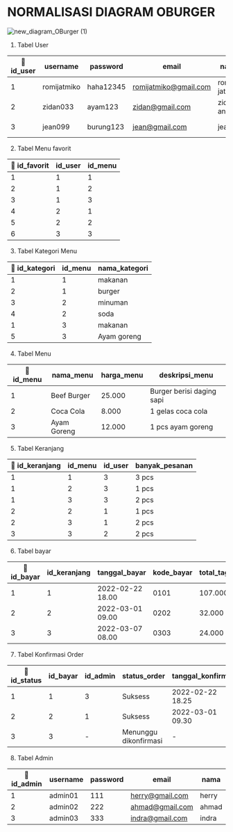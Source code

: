 <h1 b >NORMALISASI DIAGRAM OBURGER </h1>

![new_diagram_OBurger (1)](https://user-images.githubusercontent.com/71611488/162273818-e03585d8-f80a-47ae-b30c-f8425c64a86d.jpg)


1. Tabel User

|🔑 id_user| username     | password     |  email                 |  nama           | alamat        | no_hp         | tanggal_lahir     |             
| -------   | ------------ | ------------ |------------------------|---------------- | --------------|---------------| ------------------|
| 1         | romijatmiko  | haha12345    | romijatmiko@gmail.com  | romi jatmiko    | Jatibarang    | 082312481258  | 2002-02-13        |
| 2         | zidan033     | ayam123      | zidan@gmail.com        | zidan anwar     | Jatisawit     | 082147577127  | 2003-09-16        |
| 3         | jean099      | burung123    | jean@gmail.com         | jean            | Jatitujuh     | 0873218884885 | 2001-10-12        |



2. Tabel Menu favorit

|🔑 id_favorit| id_user | id_menu |  
| -------      | ------- | -----  |
| 1            | 1       | 1      | 
| 2            | 1       | 2      | 
| 3            | 1       | 3      | 
| 4            | 2       | 1      | 
| 5            | 2       | 2      | 
| 6            | 3       | 3      | 


3. Tabel Kategori Menu 


|🔑 id_kategori| id_menu | nama_kategori |  
| -------   | ------- | -----          |
| 1         | 1       | makanan        | 
| 2         | 1       | burger         | 
| 3         | 2       | minuman        | 
| 4         | 2       | soda           | 
| 1         | 3       | makanan        | 
| 5         | 3       | Ayam goreng    | 


4. Tabel Menu 


|🔑 id_menu| nama_menu          | harga_menu        |  deskripsi_menu                     | 
| -------   | ------------ | ------------ |----------------                | 
| 1         | Beef Burger  | 25.000    |  Burger berisi daging sapi                   | 
| 2         | Coca Cola    | 8.000      | 1 gelas coca cola                    | 
| 3         | Ayam Goreng   | 12.000    | 1 pcs ayam goreng                           | 


5. Tabel Keranjang

|🔑 id_keranjang | id_menu    | id_user      |  banyak_pesanan        |          
| ------------    | --------- | ------------ | -----------------------|
| 1               | 1         | 3            | 3 pcs                  | 
| 1               | 2         | 3            | 1 pcs                  |
| 1               | 3         | 3            | 2 pcs                  |
| 2               | 2         | 1            | 1 pcs                  | 
| 2               | 3         | 1            | 2 pcs                  | 
| 3               | 3         | 2            | 2 pcs                  | 



6. Tabel bayar

|🔑 id_bayar      | id_keranjang      |  tanggal_bayar        |  kode_bayar        |  total_tagihan        |                  
| ------------    | ---------   | ------------ | -----------------------| -----------------------|
| 1               | 1            | 2022-02-22 18.00                  | 0101                  |107.000                  |
| 2               | 2            | 2022-03-01 09.00                 | 0202                  |32.000                  |
| 3               | 3            | 2022-03-07 08.00                 | 0303                  |24.000                  |




7. Tabel Konfirmasi Order

|🔑 id_status      | id_bayar      |  id_admin        |  status_order        |  tanggal_konfirmasi        |                  
| ------------    | ---------      | ------------     | -----------------------| -----------------------|
| 1               | 1              | 3                  | Suksess                  |2022-02-22 18.25                  |
| 2               | 2              | 1                | Suksess                  |2022-03-01 09.30                 |
| 3               | 3              | -                | Menunggu dikonfirmasi                  | -                 |



8. Tabel Admin

|🔑 id_admin| username     | password     |  email                 |  nama           |         
| -------   | ------------ | ------------ |------------------------|---------------- | 
| 1         | admin01  | 111    | herry@gmail.com  | herry    | 
| 2         | admin02     | 222      | ahmad@gmail.com        | ahmad     | 
| 3         | admin03      | 333    | indra@gmail.com         | indra            | 



